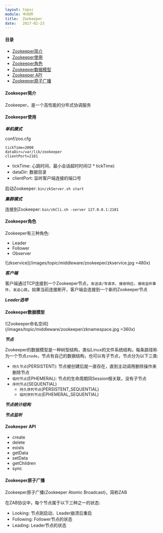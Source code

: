 ```yaml
---
layout: topic
module: 中间件
title:  Zookeeper
date:   2017-02-23
---
```


#### 目录

* [Zookeeper简介](#introduction)
* [Zookeeper使用](#use)
* [Zookeeper角色](#role)
* [Zookeeper数据模型](#data-model)
* [Zookeeper API](#api)
* [Zookeeper原子广播](#atomic-broadcast)

#### <a id="introduction">Zookeeper简介</a>

Zookeeper，是一个高性能的分布式协调服务

#### <a id="use">Zookeeper使用</a>

***单机模式***

conf/zoo.cfg

```config
tickTime=2000
dataDir=/var/lib/zookeeper
clientPort=2181
```

* tickTime: 心跳时间、最小会话超时时间(2 * tickTime)
* dataDir: 数据目录
* clientPort: 监听客户端连接的端口号

启动Zookeeper: `bin/zkServer.sh start`

***集群模式***

连接到Zookeeper: `bin/zkCli.sh -server 127.0.0.1:2181`

#### <a id="role">Zookeeper角色</a>

Zookeeper有三种角色:

* Leader
* Follower
* Observer

![zkservice](/images/topic/middleware/zookeeper/zkservice.jpg =480x)

***客户端***

客户端通过TCP连接到一个Zookeeper节点，`发送读/写请求`、`接收响应`、`接收监听事件`、`发送心跳`，如果当前连接断开，客户端会连接到一个新的Zookeeper节点

***Leader选举***

#### <a id="data-model">Zookeeper数据模型</a>

![Zookeeper命名空间](/images/topic/middleware/zookeeper/zknamespace.jpg =360x)

***节点***

Zookeeper的数据模型是一种树型结构，类似Linux的文件系统结构，每条路径称为一个节点`znode`，节点有自己的数据结构，也可以有子节点，节点分为以下三类:

* `持久节点`(PERSISTENT): 节点被创建后就一直存在，直到主动调用删除操作来删除节点
* `临时节点`(EPHEMERAL): 节点的生命周期同Session相关联，没有子节点
* `序列节点`(SEQUENTIAL)
    * `持久序列节点`(PERSISTENT_SEQUENTIAL)
    * `临时序列节点`(EPHEMERAL_SEQUENTIAL)

***节点统计结构***

***节点监听***

#### <a id="api">Zookeeper API</a>

* create
* delete
* exists
* getData
* setData
* getChildren
* sync

#### <a id="atomic-broadcast">Zookeeper原子广播</a>

Zookeeper原子广播(Zookeeper Atomic Broadcast)，简称ZAB

在ZAB协议中，每个节点属于以下三种之一的状态:

* Looking: 节点刚启动、Leader崩溃后重启
* Following: Follower节点的状态
* Leading: Leader节点的状态
